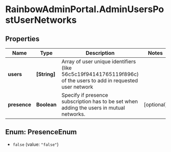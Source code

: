 # RainbowAdminPortal.AdminUsersPostUserNetworks

## Properties

Name | Type | Description | Notes
------------ | ------------- | ------------- | -------------
**users** | **[String]** | Array of user unique identifiers (like 56c5c19f94141765119f896c) of the users to add in requested user network | 
**presence** | **Boolean** | Specify if presence subscription has to be set when adding the users in mutual networks. | [optional] 



## Enum: PresenceEnum


* `false` (value: `"false"`)




